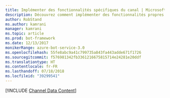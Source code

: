 ```yaml
---
title: Implémenter des fonctionnalités spécifiques du canal | Microsoft Docs
description: Découvrez comment implémenter des fonctionnalités propres au canal à l’aide du Kit de développement logiciel (SDK) Bot Builder pour .NET.
author: RobStand
ms.author: kamrani
manager: kamrani
ms.topic: article
ms.prod: bot-framework
ms.date: 12/13/2017
monikerRange: azure-bot-service-3.0
ms.openlocfilehash: 55fe8abc9a41c799735a843fa443adde671f1726
ms.sourcegitcommit: f576981342fb3361216675815714e24281e20ddf
ms.translationtype: HT
ms.contentlocale: fr-FR
ms.lasthandoff: 07/18/2018
ms.locfileid: "39299541"
---
```

[!INCLUDE [Channel Data Content](../includes/snippet-channeldata.md)]
